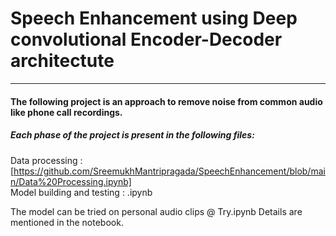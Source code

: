 # Speech Enhancement using Deep convolutional Encoder-Decoder architectute
---
#### The following project is an approach to remove noise from common audio like phone call recordings.

##### Each phase of the project is present in the following files:
Data processing : [https://github.com/SreemukhMantripragada/SpeechEnhancement/blob/main/Data%20Processing.ipynb]  
Model building and testing : .ipynb


The model can be tried on personal audio clips @ Try.ipynb
Details are mentioned in the notebook.
